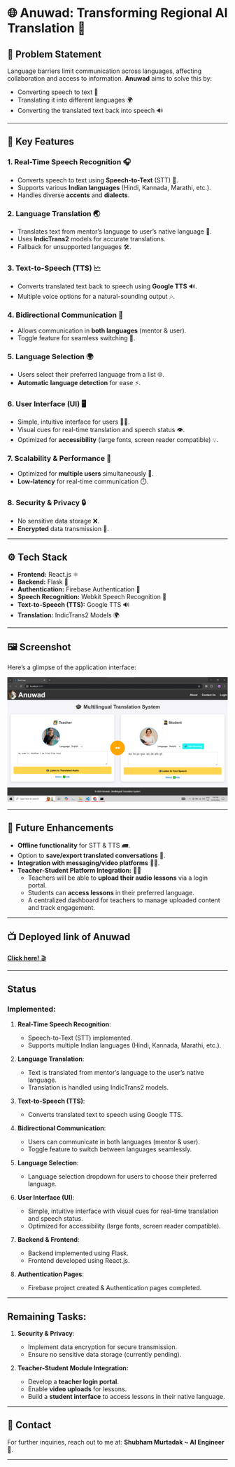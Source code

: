 # 🌐 **Anuwad: Transforming Regional AI Translation** 🤖

## 📝 **Problem Statement**
Language barriers limit communication across languages, affecting collaboration and access to information. **Anuwad** aims to solve this by:
- Converting speech to text 🎤
- Translating it into different languages 🌍
- Converting the translated text back into speech 🔊

---

## 🔑 **Key Features**

### 1. **Real-Time Speech Recognition** 🎧
- Converts speech to text using **Speech-to-Text** (STT) 📝.
- Supports various **Indian languages** (Hindi, Kannada, Marathi, etc.).
- Handles diverse **accents** and **dialects**.

### 2. **Language Translation** 🌏
- Translates text from mentor’s language to user’s native language 🔄.
- Uses **IndicTrans2** models for accurate translations.
- Fallback for unsupported languages 🛠️.

### 3. **Text-to-Speech (TTS)** 🗠️
- Converts translated text back to speech using **Google TTS** 🔊.
- Multiple voice options for a natural-sounding output 🎶.

### 4. **Bidirectional Communication** 🔄
- Allows communication in **both languages** (mentor & user).
- Toggle feature for seamless switching 🔄.

### 5. **Language Selection** 🌍
- Users select their preferred language from a list 🌐.
- **Automatic language detection** for ease ⚡.

### 6. **User Interface (UI)** 🖥️
- Simple, intuitive interface for users 👨‍💻.
- Visual cues for real-time translation and speech status 👁.
- Optimized for **accessibility** (large fonts, screen reader compatible) 💡.

### 7. **Scalability & Performance** 🚀
- Optimized for **multiple users** simultaneously 🌟.
- **Low-latency** for real-time communication ⏱️.

### 8. **Security & Privacy** 🔒
- No sensitive data storage ❌.
- **Encrypted** data transmission 🔐.

---

## ⚙️ **Tech Stack**

- **Frontend:** React.js ⚛️
- **Backend:** Flask 🐍
- **Authentication:** Firebase Authentication 🔑
- **Speech Recognition:** Webkit Speech Recognition 🎤
- **Text-to-Speech (TTS):** Google TTS 🔊
- **Translation:** IndicTrans2 Models 🌍

---

## 🖼 **Screenshot**

Here’s a glimpse of the application interface:

![Screenshot](Screenshots/a.png)

---

## 🚀 **Future Enhancements**

- **Offline functionality** for STT & TTS 🛲.
- Option to **save/export translated conversations** 💾.
- **Integration with messaging/video platforms** 📱📩.
- **Teacher-Student Platform Integration:** 👨‍🏫
   - Teachers will be able to **upload their audio lessons** via a login portal.
   - Students can **access lessons** in their preferred language.
   - A centralized dashboard for teachers to manage uploaded content and track engagement.

---

## 📺 **Deployed link of Anuwad**

[**Click here!** 🎬](https://anuwad-transforming-regional-ai-translation-p5v1pt5hm.vercel.app/)

---

## **Status**

### **Implemented:**
1. **Real-Time Speech Recognition**:
   - Speech-to-Text (STT) implemented.
   - Supports multiple Indian languages (Hindi, Kannada, Marathi, etc.).

2. **Language Translation**:
   - Text is translated from mentor’s language to the user’s native language.
   - Translation is handled using IndicTrans2 models.

3. **Text-to-Speech (TTS)**:
   - Converts translated text to speech using Google TTS.

4. **Bidirectional Communication**:
   - Users can communicate in both languages (mentor & user).
   - Toggle feature to switch between languages seamlessly.

5. **Language Selection**:
   - Language selection dropdown for users to choose their preferred language.

6. **User Interface (UI)**:
   - Simple, intuitive interface with visual cues for real-time translation and speech status.
   - Optimized for accessibility (large fonts, screen reader compatible).

7. **Backend & Frontend**:
   - Backend implemented using Flask.
   - Frontend developed using React.js.

8. **Authentication Pages**:
   - Firebase project created & Authentication pages completed.

---

## **Remaining Tasks:**

1. **Security & Privacy**:
   - Implement data encryption for secure transmission.
   - Ensure no sensitive data storage (currently pending).

2. **Teacher-Student Module Integration:**
   - Develop a **teacher login portal**.
   - Enable **video uploads** for lessons.
   - Build a **student interface** to access lessons in their native language.

---

## 📧 **Contact**

For further inquiries, reach out to me at:
 **Shubham Murtadak ~ AI Engineer** 📩.

---

